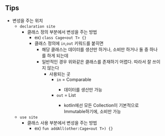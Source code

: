 ## Tips

* 변성을 주는 위치
  * `declaration site`
    * 클래스 정의 부분에서 변성을 주는 방법
      * ex) `class Cage<out T> {}`
      * 클래스 정의에 `in`,`out` 키워드를 붙히면
        * 해당 클래스는 데이터를 생산만 하거나, 소비만 하거나 둘 중 하나를 하게 되는데
        * 일반적인 경우 위와같은 클래스를 존재하기 어렵다. 따라서 잘 쓰이지 않는다
          * 사용되는 곳
            * `in` = Comparable<in T>
              * 데이터를 생산만 가능
            * `out` = List<out T>
              * kotlin에선 모든 Collection이 기본적으로 Immutable하기에, 소비만 가능
  * `use site`
    * 클래스 사용 부분에서 변성을 주는 방법
      * ex) `fun addAll(other:Cage<out T>) {}`


